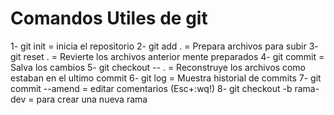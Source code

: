 # Comandos Utiles de git

1- git init = inicia el repositorio
2- git add . = Prepara archivos para subir
3- git reset . = Revierte los archivos anterior mente preparados
4- git commit = Salva los cambios
5- git checkout -- . = Reconstruye los archivos como estaban en el ultimo commit
6- git log = Muestra historial de commits
7- git commit --amend = editar comentarios (Esc+:wq!)
8- git checkout -b rama-dev = para crear una nueva rama
